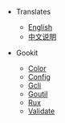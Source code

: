 * Translates
  * [English](/README.md)
  * [中文说明](/README.zh-CN.md)

* Gookit
  * [Color](https://gookit.github.io/color/ "console color render")
  * [Config](https://gookit.github.io/config/ "config management")
  * [Gcli](https://gookit.github.io/gcli/ "console application build")
  * [Goutil](https://gookit.github.io/goutil/ "Helper utils for go")
  * [Rux](https://gookit.github.io/rux/ "Rux is an simple and fast web framework")
  * [Validate](https://gookit.github.io/validate/ "Data validate for go")
